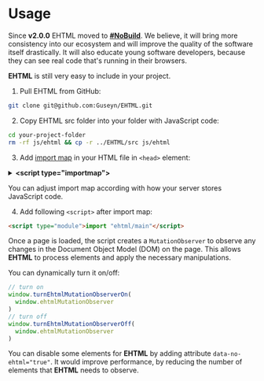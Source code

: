 # Usage
<p></p>

Since **v2.0.0** EHTML moved to [**\#NoBuild**](https://world.hey.com/dhh/you-can-t-get-faster-than-no-build-7a44131c). We believe, it will bring more consistency into our ecosystem and will improve the quality of the software itself drastically. It will also educate young software developers, because they can see real code that's running in their browsers.

**EHTML** is still very easy to include in your project. 

1) Pull EHTML from GitHub:

```bash
git clone git@github.com:Guseyn/EHTML.git
```

2) Copy EHTML src folder into your folder with JavaScript code:

```bash
cd your-project-folder
rm -rf js/ehtml && cp -r ../EHTML/src js/ehtml
```

3) Add [import map](https://developer.mozilla.org/en-US/docs/Web/HTML/Reference/Elements/script/type/importmap) in your HTML file in `<head>` element:

</details><details><summary><b>&lt;script type="importmap"&gt;</b></summary>
```html
<script type="importmap">
{
  "imports": {
    "ehtml/E/e-for-each-template": "/js/ehtml/E/e-for-each-template.js",
    "ehtml/E/e-form-dynamic-value": "/js/ehtml/E/e-form-dynamic-value.js",
    "ehtml/E/e-form": "/js/ehtml/E/e-form.js",
    "ehtml/E/e-github-oauth-button": "/js/ehtml/E/e-github-oauth-button.js",
    "ehtml/E/e-html": "/js/ehtml/E/e-html.js",
    "ehtml/E/e-if-template": "/js/ehtml/E/e-if-template.js",
    "ehtml/E/e-json-template": "/js/ehtml/E/e-json-template.js",
    "ehtml/E/e-json-view": "/js/ehtml/E/e-json-view.js",
    "ehtml/E/e-json": "/js/ehtml/E/e-json.js",
    "ehtml/E/e-local-storage-value": "/js/ehtml/E/e-local-storage-value.js",
    "ehtml/E/e-markdown": "/js/ehtml/E/e-markdown.js",
    "ehtml/E/e-page-with-url-template": "/js/ehtml/E/e-page-with-url-template.js",
    "ehtml/E/e-reusable-template": "/js/ehtml/E/e-reusable-template.js",
    "ehtml/E/e-select": "/js/ehtml/E/e-select.js",
    "ehtml/E/e-session-storage-value": "/js/ehtml/E/e-session-storage-value.js",
    "ehtml/E/e-session-value": "/js/ehtml/E/e-session-value.js",
    "ehtml/E/e-svg": "/js/ehtml/E/e-svg.js",
    "ehtml/E/e-wrapper-template": "/js/ehtml/E/e-wrapper-template.js",
    "ehtml/E/e-ws-template": "/js/ehtml/E/e-ws-template.js",
    "ehtml/E/exports": "/js/ehtml/E/exports.js",
    "ehtml/actions/addHTMLInto": "/js/ehtml/actions/addHTMLInto.js",
    "ehtml/actions/addTextInto": "/js/ehtml/actions/addTextInto.js",
    "ehtml/actions/changeValueOf": "/js/ehtml/actions/changeValueOf.js",
    "ehtml/actions/disableElms": "/js/ehtml/actions/disableElms.js",
    "ehtml/actions/enableElms": "/js/ehtml/actions/enableElms.js",
    "ehtml/actions/hideElms": "/js/ehtml/actions/hideElms.js",
    "ehtml/actions/insertHTMLInto": "/js/ehtml/actions/insertHTMLInto.js",
    "ehtml/actions/insertTextInto": "/js/ehtml/actions/insertTextInto.js",
    "ehtml/actions/loadAndAddHTMLInto": "/js/ehtml/actions/loadAndAddHTMLInto.js",
    "ehtml/actions/loadAndAddTextInto": "/js/ehtml/actions/loadAndAddTextInto.js",
    "ehtml/actions/loadHTMLInto": "/js/ehtml/actions/loadHTMLInto.js",
    "ehtml/actions/loadTextInto": "/js/ehtml/actions/loadTextInto.js",
    "ehtml/actions/mapToTemplate": "/js/ehtml/actions/mapToTemplate.js",
    "ehtml/actions/redirect": "/js/ehtml/actions/redirect.js",
    "ehtml/actions/releaseTemplate": "/js/ehtml/actions/releaseTemplate.js",
    "ehtml/actions/reload": "/js/ehtml/actions/reload.js",
    "ehtml/actions/removeElms": "/js/ehtml/actions/removeElms.js",
    "ehtml/actions/scrollIntoViewOf": "/js/ehtml/actions/scrollIntoViewOf.js",
    "ehtml/actions/scrollToHash": "/js/ehtml/actions/scrollToHash.js",
    "ehtml/actions/showElms": "/js/ehtml/actions/showElms.js",
    "ehtml/actions/toggleElms": "/js/ehtml/actions/toggleElms.js",
    "ehtml/actions/updateAttributeOf": "/js/ehtml/actions/updateAttributeOf.js",
    "ehtml/actions/exports": "/js/ehtml/actions/exports.js",
    "ehtml/third-party/katex/auto-render": "/js/ehtml/third-party/katex/auto-render.js",
    "ehtml/third-party/katex/katex": "/js/ehtml/third-party/katex/katex.min.js",
    "ehtml/third-party/showdown-katex/showdown-katex": "/js/ehtml/third-party/showdown-katex/showdown-katex.js",
    "ehtml/third-party/showdown-katex/asciimath-to-tex": "/js/ehtml/third-party/showdown-katex/asciimath-to-tex.min.js",
    "ehtml/third-party/he": "/js/ehtml/third-party/he.js",
    "ehtml/third-party/highlight": "/js/ehtml/third-party/highlight.min.js",
    "ehtml/third-party/json-pretty-html": "/js/ehtml/third-party/json-pretty-html.js",
    "ehtml/third-party/showdown-highlight": "/js/ehtml/third-party/showdown-highlight.js",
    "ehtml/third-party/showdown": "/js/ehtml/third-party/showdown.min.js",
    "ehtml/elm": "/js/ehtml/elm.js",
    "ehtml/elms": "/js/ehtml/elms.js",
    "ehtml/evaluateStringWithActionsOnCloseConnection": "/js/ehtml/evaluateStringWithActionsOnCloseConnection.js",
    "ehtml/evaluateStringWithActionsOnOpenConnection": "/js/ehtml/evaluateStringWithActionsOnOpenConnection.js",
    "ehtml/evaluateStringWithActionsOnProgress": "/js/ehtml/evaluateStringWithActionsOnProgress.js",
    "ehtml/evaluateStringWithActionsOnResponse": "/js/ehtml/evaluateStringWithActionsOnResponse.js",
    "ehtml/evaluatedStringWithParams": "/js/ehtml/evaluatedStringWithParams.js",
    "ehtml/evaluatedStringWithParamsFromState": "/js/ehtml/evaluatedStringWithParamsFromState.js",
    "ehtml/isTemplate": "/js/ehtml/isTemplate.js",
    "ehtml/isTemplateWithType": "/js/ehtml/isTemplateWithType.js",
    "ehtml/isTemplateWithTypeExclusively": "/js/ehtml/isTemplateWithTypeExclusively.js",
    "ehtml/nodeIsNotForEHTML": "/js/ehtml/nodeIsNotForEHTML.js",
    "ehtml/nodeName": "/js/ehtml/nodeName.js",
    "ehtml/observeNodeAttributes": "/js/ehtml/observeNodeAttributes.js",
    "ehtml/observeNodeWithItsChildNodes": "/js/ehtml/observeNodeWithItsChildNodes.js",
    "ehtml/registerShowdownExtension": "/js/ehtml/registerShowdownExtension.js",
    "ehtml/releaseTemplateWithItsContent": "/js/ehtml/releaseTemplateWithItsContent.js",
    "ehtml/responseFromAjaxRequest": "/js/ehtml/responseFromAjaxRequest.js",
    "ehtml/turnEhtmlMutationObserverOff": "/js/ehtml/turnEhtmlMutationObserverOff.js",
    "ehtml/turnEhtmlMutationObserverOn": "/js/ehtml/turnEhtmlMutationObserverOn.js",
    "ehtml/unwrappedChildrenOfParent": "/js/ehtml/unwrappedChildrenOfParent.js",
    "ehtml/main": "/js/ehtml/main.js"
  }
}
</script>
```
</details>

You can adjust import map according with how your server stores JavaScript code.

4) Add following `<script>` after import map:

```html
<script type="module">import "ehtml/main"</script>
```

Once a page is loaded, the script creates a `MutationObserver` to observe any changes in the Document Object Model (DOM) on the page. This allows **EHTML** to process elements and apply the necessary manipulations.

You can dynamically turn it on/off:

```js
// turn on
window.turnEhtmlMutationObserverOn(
  window.ehtmlMutationObserver
)
// turn off
window.turnEhtmlMutationObserverOff(
  window.ehtmlMutationObserver
)
```

You can disable some elements for **EHTML** by adding attribute `data-no-ehtml="true"`. It would improve performance, by reducing the number of elements that **EHTML** needs to observe.

